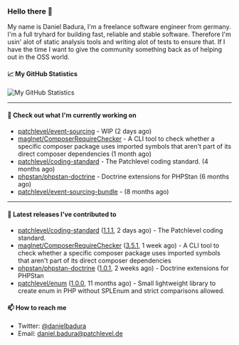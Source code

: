 ### Hello there 👋

My name is Daniel Badura, I'm a freelance software engineer from germany. I'm a full tryhard for building fast, reliable and stable software. 
Therefore I'm usin' alot of static analysis tools and writing alot of tests to ensure that. If I have the time I want to give the community something back as of helping out in the OSS world.

#### 📈 My GitHub Statistics

![My GitHub Statistics](https://github-readme-stats.vercel.app/api?username=DanielBadura&show_icons=true&count_private=true&hide_title=true)

---

#### 👷 Check out what I'm currently working on

- [patchlevel/event-sourcing](https://github.com/patchlevel/event-sourcing) - WIP (2 days ago)
- [maglnet/ComposerRequireChecker](https://github.com/maglnet/ComposerRequireChecker) - A CLI tool to check whether a specific composer package uses imported symbols that aren&#39;t part of its direct composer dependencies (1 month ago)
- [patchlevel/coding-standard](https://github.com/patchlevel/coding-standard) - The Patchlevel coding standard. (4 months ago)
- [phpstan/phpstan-doctrine](https://github.com/phpstan/phpstan-doctrine) - Doctrine extensions for PHPStan (6 months ago)
- [patchlevel/event-sourcing-bundle](https://github.com/patchlevel/event-sourcing-bundle) -  (8 months ago)

---

#### 🔭 Latest releases I've contributed to

- [patchlevel/coding-standard](https://github.com/patchlevel/coding-standard) ([1.1.1](https://github.com/patchlevel/coding-standard/releases/tag/1.1.1), 2 days ago) - The Patchlevel coding standard.
- [maglnet/ComposerRequireChecker](https://github.com/maglnet/ComposerRequireChecker) ([3.5.1](https://github.com/maglnet/ComposerRequireChecker/releases/tag/3.5.1), 1 week ago) - A CLI tool to check whether a specific composer package uses imported symbols that aren&#39;t part of its direct composer dependencies
- [phpstan/phpstan-doctrine](https://github.com/phpstan/phpstan-doctrine) ([1.0.1](https://github.com/phpstan/phpstan-doctrine/releases/tag/1.0.1), 2 weeks ago) - Doctrine extensions for PHPStan
- [patchlevel/enum](https://github.com/patchlevel/enum) ([1.0.0](https://github.com/patchlevel/enum/releases/tag/1.0.0), 11 months ago) - Small lightweight library to create enum in PHP without SPLEnum and strict comparisons allowed.

#### 📫 How to reach me

- Twitter: [@danielbadura](https://twitter.com/danielbadura)
- Email: [daniel.badura@patchlevel.de](mailto://daniel.badura@patchlevel.de)
